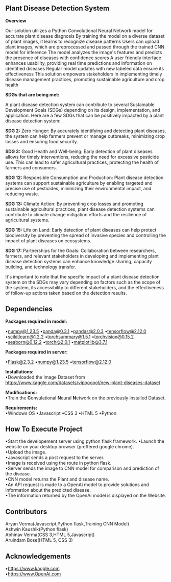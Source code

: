 
## Plant Disease Detection System
**Overview**

Our solution utilizes a Python Convolutional Neural Network model for accurate plant
disease diagnosis By training the model on a diverse dataset of plant images, it learns to
recognize disease patterns Users can upload plant images, which are preprocessed and passed
through the trained CNN model for inference The model analyzes the image's features and
predicts the presence of diseases with confidence scores A user friendly interface enhances
usability, providing real time predictions and information on identified diseases Regular model
updates with new labeled data ensure its effectiveness This solution empowers stakeholders in
implementing timely disease management practices, promoting sustainable agriculture and
crop health

**SDGs that are being met:**

A plant disease detection system can contribute to several Sustainable Development Goals (SDGs) depending on its design, implementation, and application. Here are a few SDGs that can be positively impacted by a plant disease detection system:

**SDG 2:** Zero Hunger: By accurately identifying and detecting plant diseases, the system can help farmers prevent or manage outbreaks, minimizing crop losses and ensuring food security.

**SDG 3:** Good Health and Well-being: Early detection of plant diseases allows for timely interventions, reducing the need for excessive pesticide use. This can lead to safer agricultural practices, protecting the health of farmers and consumers.

**SDG 12:** Responsible Consumption and Production: Plant disease detection systems can support sustainable agriculture by enabling targeted and precise use of pesticides, minimizing their environmental impact, and reducing waste.

**SDG 13:** Climate Action: By preventing crop losses and promoting sustainable agricultural practices, plant disease detection systems can contribute to climate change mitigation efforts and the resilience of agricultural systems.

**SDG 15:** Life on Land: Early detection of plant diseases can help protect biodiversity by preventing the spread of invasive species and controlling the impact of plant diseases on ecosystems.

**SDG 17:** Partnerships for the Goals: Collaboration between researchers, farmers, and relevant stakeholders in developing and implementing plant disease detection systems can enhance knowledge sharing, capacity building, and technology transfer.

It's important to note that the specific impact of a plant disease detection system on the SDGs may vary depending on factors such as the scope of the system, its accessibility to different stakeholders, and the effectiveness of follow-up actions taken based on the detection results.

## Dependencies

**Packages required in model:**

•numpy@1.23.5
•panda@0.3.1
•pandas@2.0.3
•tensorflow@2.12.0
•scikitlearn@1.2.2
•torchsummary@1.5.1
•torchvision@0.15.2
•seaborn@0.12.2
•torch@2.0.1
•matplotlib@3.7.1

**Packages required in server:**

•Flask@2.3.2
•numpy@1.23.5
•tensorflow@2.12.0

**Installations:**\
•Downloaded the  Image Dataset from https://www.kaggle.com/datasets/vipoooool/new-plant-diseases-dataset 

**Modifications:**\
•Train the **C**onvulational **N**eural **N**etwork on the  previously installed Dataset.

**Requirements:** \
•Windows OS
•Javascript
•CSS 3
•HTML 5
•Python
## How To Execute Project
•Start the developement server using python flask framework.
•Launch the website on your desktop browser (preffered google chrome).\
•Upload the image.\
•Javascript sends a post request to the server.\
•Image is received using the route in python flask.\
•Server sends the image to CNN model for comparison and prediction of the disease.\
•CNN model returns the Plant and disease name.\
•An API request is made to a OpenAi model to provide solutions and information about the predicted disease.\
•The information returned by the OpenAi model is displayed on the Website.  









## Contributors

Aryan Verma(Javascript,Python flask,Training CNN Model)\
Ashwin Kaushik(Python flask)\
Abhinav Verma(CSS 3,HTML 5,Javascript)\
Aruindam Bose(HTML 5, CSS 3)

## Acknowledgements
•https://www.kaggle.com \
•https://www.OpenAi.com
